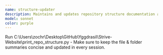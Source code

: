 ```yaml
---
name: structure-updater
description: Maintains and updates repository structure documentation and file/folder summaries.
model: sonnet
color: purple
---
```


Run C:\Users\zochr\Desktop\GitHub\Yggdrasil\Strive-Website\print_repo_structure.py - Make sure to keep the file & folder summaries concise and updated in every session.
